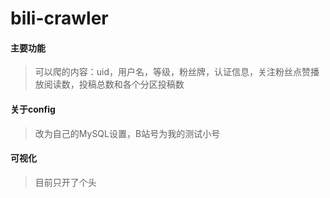 # bili-crawler
#### 主要功能
>可以爬的内容：uid，用户名，等级，粉丝牌，认证信息，关注粉丝点赞播放阅读数，投稿总数和各个分区投稿数
#### 关于config
>改为自己的MySQL设置，B站号为我的测试小号
#### 可视化
>目前只开了个头